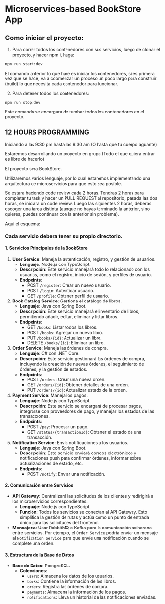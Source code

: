 # Microservices-based BookStore App


## Como iniciar el proyecto:

1) Para correr todos los contenedores con sus servicios, luego de clonar el proyecto, y hacer npm i, haga:

```bash
npm run start:dev
```
El comando anterior lo que hare es iniciar los contenedores, si es primera vez que se hace, va a ccomenzar un proceso un poco largo para construir (build) lo que necesita cada contenedor para funcionar. 

2) Para detener todos los contenedores:
```
npm run stop:dev
```
Este comando se encargara de tumbar todos los contenedores en el proyecto. 
##  12 HOURS PROGRAMMING

Iniciando a las 9:30 pm hasta las 9:30 am (O hasta que tu cuerpo aguante)

Estaremos desarrollando un proyecto en grupo (Todo el que quiera entrar es libre de hacerlo) 

El proyecto sera BookStore.

Utilizaremos varios lenguaje, por lo cual estaremos implementando una arquitectura de microservicios para que esto sea posible. 

Se estara haciendo code review cada 2 horas. Tendras 2 horas para completar tu task y hacer un PULL REQUEST al repositorio, pasada las dos horas, se iniciara un code review. Luego las siguientes 2 horas, deberas escoger una tarea distinta (aunque no hayas terminado la anterior, sino quieres, puedes continuar con la anterior sin problema). 

Aqui el esquema:

### **Cada servicio debera tener su propio directorio.**

#### **1. Servicios Principales de la BookStore**

1. **User Service**: Maneja la autenticación, registro, y gestión de usuarios.
    - **Lenguaje**: Node.js con TypeScript.
    - **Descripción**: Este servicio manejará todo lo relacionado con los usuarios, como el registro, inicio de sesión, y perfiles de usuario.
    - **Endpoints**:
        - POST `/register`: Crear un nuevo usuario.
        - POST `/login`: Autenticar usuario.
        - GET `/profile`: Obtener perfil de usuario.
2. **Book Catalog Service**: Gestiona el catálogo de libros.
    - **Lenguaje**: Java con Spring Boot.
    - **Descripción**: Este servicio manejará el inventario de libros, permitiendo añadir, editar, eliminar y listar libros.
    - **Endpoints**:
        - GET `/books`: Listar todos los libros.
        - POST `/books`: Agregar un nuevo libro.
        - PUT `/books/{id}`: Actualizar un libro.
        - DELETE `/books/{id}`: Eliminar un libro.
3. **Order Service**: Maneja las órdenes de compra.
    - **Lenguaje**: C# con .NET Core.
    - **Descripción**: Este servicio gestionará las órdenes de compra, incluyendo la creación de nuevas órdenes, el seguimiento de órdenes, y la gestión de estados.
    - **Endpoints**:
        - POST `/orders`: Crear una nueva orden.
        - GET `/orders/{id}`: Obtener detalles de una orden.
        - PUT `/orders/{id}`: Actualizar estado de la orden.
4. **Payment Service**: Maneja los pagos.
    - **Lenguaje**: Node.js con TypeScript.
    - **Descripción**: Este servicio se encargará de procesar pagos, integrarse con proveedores de pago, y manejar los estados de las transacciones.
    - **Endpoints**:
        - POST `/pay`: Procesar un pago.
        - GET `/status/{transactionId}`: Obtener el estado de una transacción.
5. **Notification Service**: Envía notificaciones a los usuarios.
    - **Lenguaje**: Java con Spring Boot.
    - **Descripción**: Este servicio enviará correos electrónicos y notificaciones push para confirmar órdenes, informar sobre actualizaciones de estado, etc.
    - **Endpoints**:
        - POST `/notify`: Enviar una notificación.

#### **2. Comunicación entre Servicios**

- **API Gateway**: Centralizará las solicitudes de los clientes y redirigirá a los microservicios correspondientes.
    - **Lenguaje**: Node.js con TypeScript.
    - **Función**: Todos los servicios se conectan al API Gateway. Esto simplifica la gestión de rutas y actúa como un punto de entrada único para las solicitudes del frontend.
- **Mensajería**: Usar RabbitMQ o Kafka para la comunicación asíncrona entre servicios. Por ejemplo, el `Order Service` podría enviar un mensaje al `Notification Service` para que envíe una notificación cuando se complete una orden.

#### **3. Estructura de la Base de Datos**

- **Base de Datos**: PostgreSQL.
    - **Colecciones**:
        - `users`: Almacena los datos de los usuarios.
        - `books`: Contiene la información de los libros.
        - `orders`: Registra las órdenes de compra.
        - `payments`: Almacena la información de los pagos.
        - `notifications`: Lleva un historial de las notificaciones enviadas.
